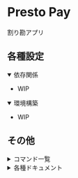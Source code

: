 # Presto Pay

割り勘アプリ

## 各種設定

<details open>
<summary>依存関係</summary>

* WIP
</details>

<details open>
<summary>環境構築</summary>

* WIP
</details>

## その他

<details>
<summary>コマンド一覧</summary>

* WIP
</details>

<details>
<summary>各種ドキュメント</summary>

* [01_frontend](./docs/01_frontend/README.md)
  * [01_native](./docs/01_frontend/01_native/README.md)
    * [01_design](./docs/01_frontend/01_native/01_design/README.md)
    * [11_ios](./docs/01_frontend/01_native/11_ios/README.md)
    * [12_android](./docs/01_frontend/01_native/12_android/README.md)
  * [02_web](./docs/01_frontend/02_web/README.md)
    * [01_design](./docs/01_frontend/02_web/01_design/README.md)
* [02_backend](./docs/02_backend/README.md)
  * [01_design](./docs/02_backend/01_design/README.md)
  * [11_user](./docs/02_backend/11_user/README.md)
  * [12_calc](./docs/02_backend/12_calc/README.md)
  * [13_payment](./docs/02_backend/13_payment/README.md)
  * [21_swagger](./docs/02_backend/21_swagger/README.md)
* [03_infrastructure](./docs/03_infrastructure/README.md)
  * [01_design](./docs/03_infrastructure/01_design/README.md)
  * [11_gcp](./docs/03_infrastructure/11_gcp/README.md)
  * [12_firebase](./docs/03_infrastructure/12_firebase/README.md)
  * [21_docker](./docs/03_infrastructure/21_docker/README.md)
  * [22_kubernetes](./docs/03_infrastructure/22_kubernetes/README.md)
  * [31_github-actions](./docs/03_infrastructure/31_github-actions/README.md)
  * [32_terraform](./docs/03_infrastructure/32_terraform/README.md)
</details>
